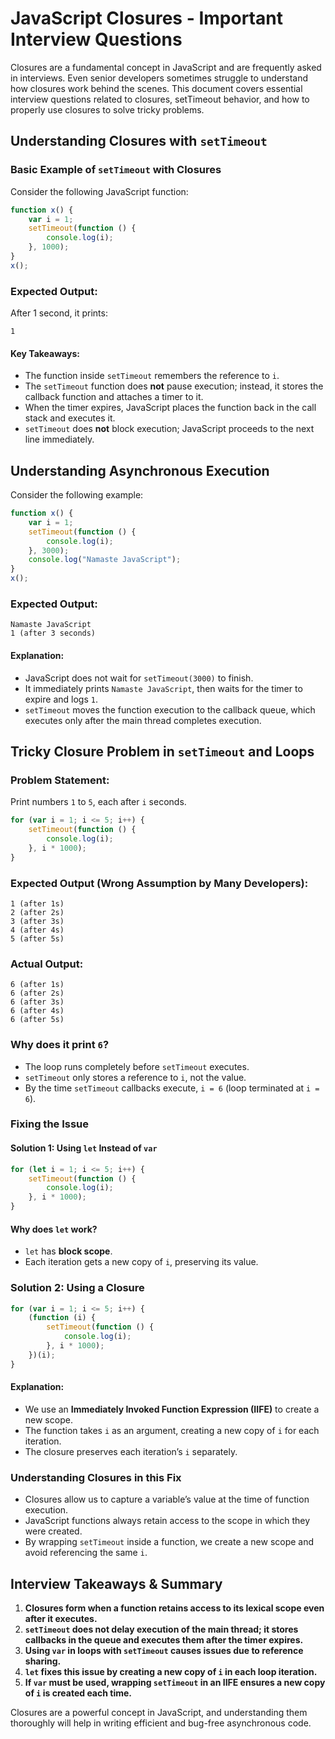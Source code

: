 # JavaScript Closures - Important Interview Questions

Closures are a fundamental concept in JavaScript and are frequently asked in interviews. Even senior developers sometimes struggle to understand how closures work behind the scenes. This document covers essential interview questions related to closures, setTimeout behavior, and how to properly use closures to solve tricky problems.

## **Understanding Closures with `setTimeout`**

### **Basic Example of `setTimeout` with Closures**
Consider the following JavaScript function:

```javascript
function x() {
    var i = 1;
    setTimeout(function () {
        console.log(i);
    }, 1000);
}
x();
```

### **Expected Output:**
After 1 second, it prints:
```
1
```

#### **Key Takeaways:**
- The function inside `setTimeout` remembers the reference to `i`.
- The `setTimeout` function does **not** pause execution; instead, it stores the callback function and attaches a timer to it.
- When the timer expires, JavaScript places the function back in the call stack and executes it.
- `setTimeout` does **not** block execution; JavaScript proceeds to the next line immediately.

## **Understanding Asynchronous Execution**
Consider the following example:

```javascript
function x() {
    var i = 1;
    setTimeout(function () {
        console.log(i);
    }, 3000);
    console.log("Namaste JavaScript");
}
x();
```

### **Expected Output:**
```
Namaste JavaScript
1 (after 3 seconds)
```

#### **Explanation:**
- JavaScript does not wait for `setTimeout(3000)` to finish.
- It immediately prints `Namaste JavaScript`, then waits for the timer to expire and logs `1`.
- `setTimeout` moves the function execution to the callback queue, which executes only after the main thread completes execution.

## **Tricky Closure Problem in `setTimeout` and Loops**
### **Problem Statement:**
Print numbers `1` to `5`, each after `i` seconds.

```javascript
for (var i = 1; i <= 5; i++) {
    setTimeout(function () {
        console.log(i);
    }, i * 1000);
}
```

### **Expected Output (Wrong Assumption by Many Developers):**
```
1 (after 1s)
2 (after 2s)
3 (after 3s)
4 (after 4s)
5 (after 5s)
```

### **Actual Output:**
```
6 (after 1s)
6 (after 2s)
6 (after 3s)
6 (after 4s)
6 (after 5s)
```

### **Why does it print `6`?**
- The loop runs completely before `setTimeout` executes.
- `setTimeout` only stores a reference to `i`, not the value.
- By the time `setTimeout` callbacks execute, `i = 6` (loop terminated at `i = 6`).

### **Fixing the Issue**
#### **Solution 1: Using `let` Instead of `var`**
```javascript
for (let i = 1; i <= 5; i++) {
    setTimeout(function () {
        console.log(i);
    }, i * 1000);
}
```

#### **Why does `let` work?**
- `let` has **block scope**.
- Each iteration gets a new copy of `i`, preserving its value.

### **Solution 2: Using a Closure**
```javascript
for (var i = 1; i <= 5; i++) {
    (function (i) {
        setTimeout(function () {
            console.log(i);
        }, i * 1000);
    })(i);
}
```

#### **Explanation:**
- We use an **Immediately Invoked Function Expression (IIFE)** to create a new scope.
- The function takes `i` as an argument, creating a new copy of `i` for each iteration.
- The closure preserves each iteration’s `i` separately.

### **Understanding Closures in this Fix**
- Closures allow us to capture a variable’s value at the time of function execution.
- JavaScript functions always retain access to the scope in which they were created.
- By wrapping `setTimeout` inside a function, we create a new scope and avoid referencing the same `i`.

## **Interview Takeaways & Summary**
1. **Closures form when a function retains access to its lexical scope even after it executes.**
2. **`setTimeout` does not delay execution of the main thread; it stores callbacks in the queue and executes them after the timer expires.**
3. **Using `var` in loops with `setTimeout` causes issues due to reference sharing.**
4. **`let` fixes this issue by creating a new copy of `i` in each loop iteration.**
5. **If `var` must be used, wrapping `setTimeout` in an IIFE ensures a new copy of `i` is created each time.**

Closures are a powerful concept in JavaScript, and understanding them thoroughly will help in writing efficient and bug-free asynchronous code.
